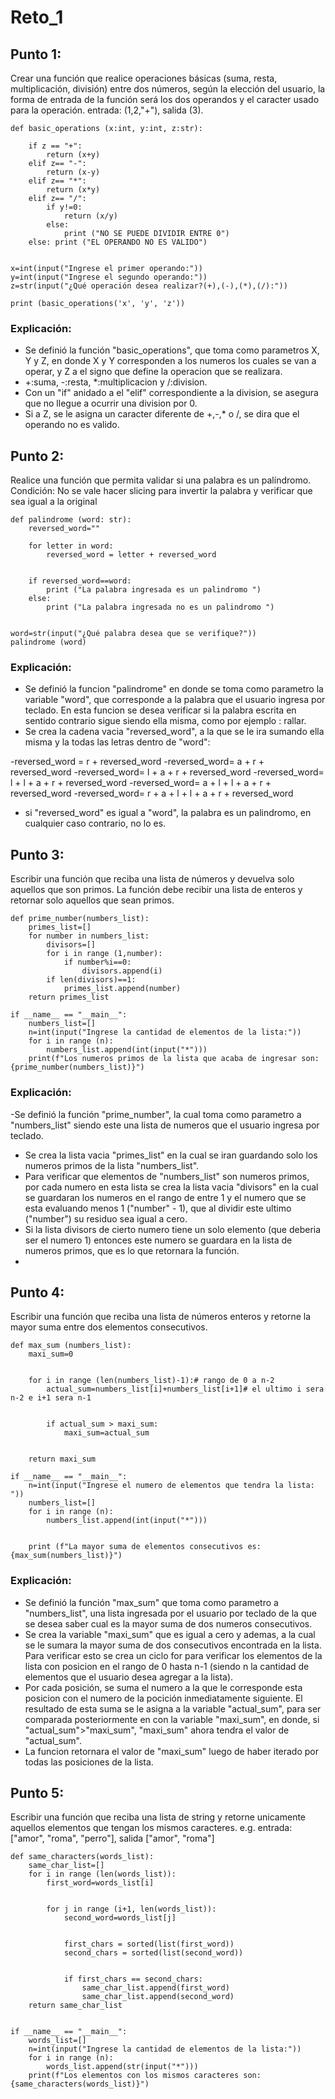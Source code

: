 # Reto_1
## Punto 1:
Crear una función que realice operaciones básicas (suma, resta, multiplicación, división) entre dos números, según la elección del usuario, la forma de entrada de la función será los dos operandos y el caracter usado para la operación. entrada: (1,2,"+"), salida (3).

```
def basic_operations (x:int, y:int, z:str):

    if z == "+":
        return (x+y)
    elif z== "-":
        return (x-y)
    elif z== "*":
        return (x*y)
    elif z== "/":
        if y!=0:
            return (x/y)
        else:
            print ("NO SE PUEDE DIVIDIR ENTRE 0")
    else: print ("EL OPERANDO NO ES VALIDO")
    
        
x=int(input("Ingrese el primer operando:"))
y=int(input("Ingrese el segundo operando:"))
z=str(input("¿Qué operación desea realizar?(+),(-),(*),(/):"))  

print (basic_operations('x', 'y', 'z'))
```
### Explicación:
- Se definió la función "basic_operations", que toma como parametros X, Y y Z, en donde X y Y corresponden a los numeros los cuales se van a operar, y Z a el signo que define la operacion que se realizara.
- +:suma, -:resta, *:multiplicacion y /:division.
- Con un "if" anidado a el "elif" correspondiente a la division, se asegura que no llegue a ocurrir una division por 0.
- Si a Z, se le asigna un caracter diferente de +,-,* o /, se dira que el operando no es valido.
## Punto 2:
Realice una función que permita validar si una palabra es un palíndromo. Condición: No se vale hacer slicing para invertir la palabra y verificar que sea igual a la original
```
def palindrome (word: str):
    reversed_word=""

    for letter in word:
        reversed_word = letter + reversed_word


    if reversed_word==word:
        print ("La palabra ingresada es un palindromo ")
    else:
        print ("La palabra ingresada no es un palindromo ")


word=str(input("¿Qué palabra desea que se verifique?"))
palindrome (word)
```
### Explicación:
- Se definió la funcion "palindrome" en donde se toma como parametro la variable "word", que corresponde a la palabra que el usuario ingresa por teclado. En esta funcion se desea verificar si la palabra escrita en sentido contrario sigue siendo ella misma, como por ejemplo : rallar.
- Se crea la cadena vacia "reversed_word", a la que se le ira sumando ella misma y la todas las letras dentro de "word":
 
-reversed_word = r + reversed_word
-reversed_word= a + r + reversed_word
-reversed_word= l + a + r + reversed_word
-reversed_word= l + l + a + r + reversed_word
-reversed_word= a + l + l + a + r + reversed_word
-reversed_word= r + a + l + l + a + r + reversed_word

- si "reversed_word" es igual a "word", la palabra es un palindromo, en cualquier caso contrario, no lo es.

## Punto 3:
Escribir una función que reciba una lista de números y devuelva solo aquellos que son primos. La función debe recibir una lista de enteros y retornar solo aquellos que sean primos.
```
def prime_number(numbers_list):
    primes_list=[]
    for number in numbers_list:
        divisors=[]
        for i in range (1,number):
            if number%i==0:
                divisors.append(i)
        if len(divisors)==1:
            primes_list.append(number)
    return primes_list
   
if __name__ == "__main__":
    numbers_list=[]
    n=int(input("Ingrese la cantidad de elementos de la lista:"))
    for i in range (n):
        numbers_list.append(int(input("*")))
    print(f"Los numeros primos de la lista que acaba de ingresar son: {prime_number(numbers_list)}")
```
### Explicación: 
-Se definió la función "prime_number", la cual toma como parametro a "numbers_list" siendo este una lista de numeros que el usuario ingresa por teclado.
- Se crea la lista vacia "primes_list" en la cual se iran guardando solo los numeros primos de la lista "numbers_list".
- Para verificar que elementos de "numbers_list" son numeros primos, por cada numero en esta lista se crea la lista vacia "divisors" en la cual se guardaran los numeros en el rango de entre 1 y el numero que se esta evaluando menos 1 ("number" - 1), que al dividir este ultimo ("number") su residuo sea igual a cero.
- Si la lista divisors de cierto numero tiene un solo elemento (que deberia ser el numero 1) entonces este numero se guardara en la lista de numeros primos, que es lo que retornara la función.
- 
## Punto 4:
Escribir una función que reciba una lista de números enteros y retorne la mayor suma entre dos elementos consecutivos.
```
def max_sum (numbers_list):
    maxi_sum=0


    for i in range (len(numbers_list)-1):# rango de 0 a n-2
        actual_sum=numbers_list[i]+numbers_list[i+1]# el ultimo i sera n-2 e i+1 sera n-1


        if actual_sum > maxi_sum:
            maxi_sum=actual_sum


    return maxi_sum

if __name__ == "__main__":      
    n=int(input("Ingrese el numero de elementos que tendra la lista: "))
    numbers_list=[]
    for i in range (n):
        numbers_list.append(int(input("*")))


    print (f"La mayor suma de elementos consecutivos es: {max_sum(numbers_list)}")
```
### Explicación: 
- Se definió la función "max_sum" que toma como parametro a "numbers_list", una lista ingresada por el usuario por teclado de la que se desea saber cual es la mayor suma de dos numeros consecutivos.
- Se crea la variable "maxi_sum" que es igual a cero y ademas, a la cual se le sumara la mayor suma de dos consecutivos encontrada en la lista. Para verificar esto se crea un ciclo for para verificar los elementos de la lista con posicion en el rango de 0 hasta n-1 (siendo n la cantidad de elementos que el usuario desea agregar a la lista).
- Por cada posición, se suma el numero a la que le corresponde esta posicion con el numero de la pocición inmediatamente siguiente. El resultado de esta suma se le asigna a la variable "actual_sum", para ser comparada posteriormente en con la variable "maxi_sum", en donde, si "actual_sum">"maxi_sum", "maxi_sum" ahora tendra el valor de "actual_sum".
- La funcion retornara el valor de "maxi_sum" luego de haber iterado por todas las posiciones de la lista.

## Punto 5:
Escribir una función que reciba una lista de string y retorne unicamente aquellos elementos que tengan los mismos caracteres. e.g. entrada: ["amor", "roma", "perro"], salida ["amor", "roma"]
```
def same_characters(words_list):
    same_char_list=[]
    for i in range (len(words_list)):
        first_word=words_list[i]


        for j in range (i+1, len(words_list)):
            second_word=words_list[j]


            first_chars = sorted(list(first_word))
            second_chars = sorted(list(second_word))


            if first_chars == second_chars:
                same_char_list.append(first_word)
                same_char_list.append(second_word)
    return same_char_list


if __name__ == "__main__":
    words_list=[]
    n=int(input("Ingrese la cantidad de elementos de la lista:"))
    for i in range (n):
        words_list.append(str(input("*")))
    print(f"Los elementos con los mismos caracteres son: {same_characters(words_list)}")
```
